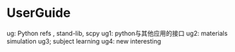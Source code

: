 # UserGuide
ug: Python refs , stand-lib, scpy
ug1: python与其他应用的接口
ug2: materials simulation
ug3; subject learning
ug4: new interesting
